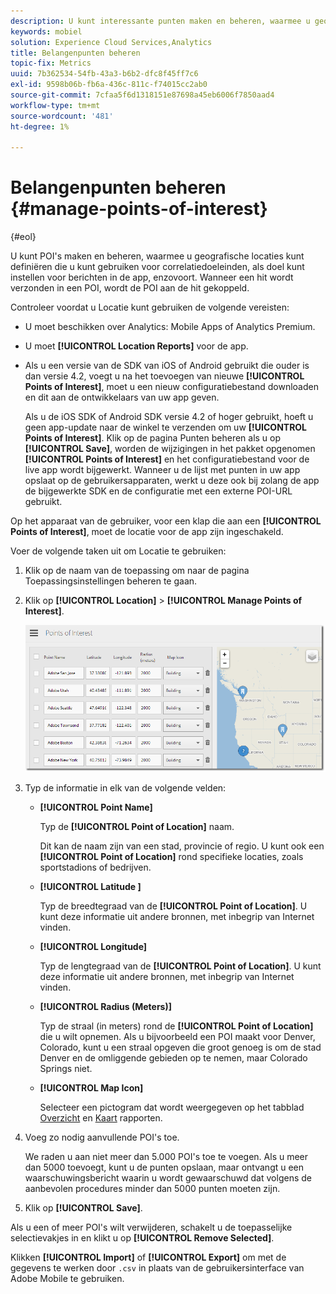 ```yaml
---
description: U kunt interessante punten maken en beheren, waarmee u geografische locaties kunt definiëren die u kunt gebruiken voor correlatiedoeleinden, u kunt richten op berichten in de app, enzovoort. Wanneer een treffer wordt verzonden in een belangenpunt, wordt het aandachtspunt verbonden aan de treffer.
keywords: mobiel
solution: Experience Cloud Services,Analytics
title: Belangenpunten beheren
topic-fix: Metrics
uuid: 7b362534-54fb-43a3-b6b2-dfc8f45ff7c6
exl-id: 9598b06b-fb6a-436c-811c-f74015cc2ab0
source-git-commit: 7cfaa5f6d1318151e87698a45eb6006f7850aad4
workflow-type: tm+mt
source-wordcount: '481'
ht-degree: 1%

---
```


# Belangenpunten beheren {#manage-points-of-interest}

{#eol}

U kunt POI&#39;s maken en beheren, waarmee u geografische locaties kunt definiëren die u kunt gebruiken voor correlatiedoeleinden, als doel kunt instellen voor berichten in de app, enzovoort. Wanneer een hit wordt verzonden in een POI, wordt de POI aan de hit gekoppeld.

Controleer voordat u Locatie kunt gebruiken de volgende vereisten:

* U moet beschikken over Analytics: Mobile Apps of Analytics Premium.
* U moet **[!UICONTROL Location Reports]** voor de app.
* Als u een versie van de SDK van iOS of Android gebruikt die ouder is dan versie 4.2, voegt u na het toevoegen van nieuwe **[!UICONTROL Points of Interest]**, moet u een nieuw configuratiebestand downloaden en dit aan de ontwikkelaars van uw app geven.

   Als u de iOS SDK of Android SDK versie 4.2 of hoger gebruikt, hoeft u geen app-update naar de winkel te verzenden om uw **[!UICONTROL Points of Interest]**. Klik op de pagina Punten beheren als u op **[!UICONTROL Save]**, worden de wijzigingen in het pakket opgenomen **[!UICONTROL Points of Interest]** en het configuratiebestand voor de live app wordt bijgewerkt. Wanneer u de lijst met punten in uw app opslaat op de gebruikersapparaten, werkt u deze ook bij zolang de app de bijgewerkte SDK en de configuratie met een externe POI-URL gebruikt.

Op het apparaat van de gebruiker, voor een klap die aan een **[!UICONTROL Points of Interest]**, moet de locatie voor de app zijn ingeschakeld.

Voer de volgende taken uit om Locatie te gebruiken:

1. Klik op de naam van de toepassing om naar de pagina Toepassingsinstellingen beheren te gaan.
1. Klik op **[!UICONTROL Location]** > **[!UICONTROL Manage Points of Interest]**.

   ![Stap Resultaat](assets/poi.png)

1. Typ de informatie in elk van de volgende velden:

   * **[!UICONTROL Point Name]**

      Typ de **[!UICONTROL Point of Location]** naam.

      Dit kan de naam zijn van een stad, provincie of regio. U kunt ook een **[!UICONTROL Point of Location]** rond specifieke locaties, zoals sportstadions of bedrijven.

   * **[!UICONTROL Latitude ]**

      Typ de breedtegraad van de **[!UICONTROL Point of Location]**. U kunt deze informatie uit andere bronnen, met inbegrip van Internet vinden.

   * **[!UICONTROL Longitude]**

      Typ de lengtegraad van de **[!UICONTROL Point of Location]**. U kunt deze informatie uit andere bronnen, met inbegrip van Internet vinden.

   * **[!UICONTROL Radius (Meters)]**

      Typ de straal (in meters) rond de **[!UICONTROL Point of Location]** die u wilt opnemen. Als u bijvoorbeeld een POI maakt voor Denver, Colorado, kunt u een straal opgeven die groot genoeg is om de stad Denver en de omliggende gebieden op te nemen, maar Colorado Springs niet.

   * **[!UICONTROL Map Icon]**

      Selecteer een pictogram dat wordt weergegeven op het tabblad [Overzicht](/help/using/location/c-location-overview.md) en [Kaart](/help/using/location/c-map-points.md) rapporten.

1. Voeg zo nodig aanvullende POI&#39;s toe.

   We raden u aan niet meer dan 5.000 POI&#39;s toe te voegen. Als u meer dan 5000 toevoegt, kunt u de punten opslaan, maar ontvangt u een waarschuwingsbericht waarin u wordt gewaarschuwd dat volgens de aanbevolen procedures minder dan 5000 punten moeten zijn.

1. Klik op **[!UICONTROL Save]**.

Als u een of meer POI&#39;s wilt verwijderen, schakelt u de toepasselijke selectievakjes in en klikt u op **[!UICONTROL Remove Selected]**.

Klikken **[!UICONTROL Import]** of **[!UICONTROL Export]** om met de gegevens te werken door `.csv` in plaats van de gebruikersinterface van Adobe Mobile te gebruiken.
